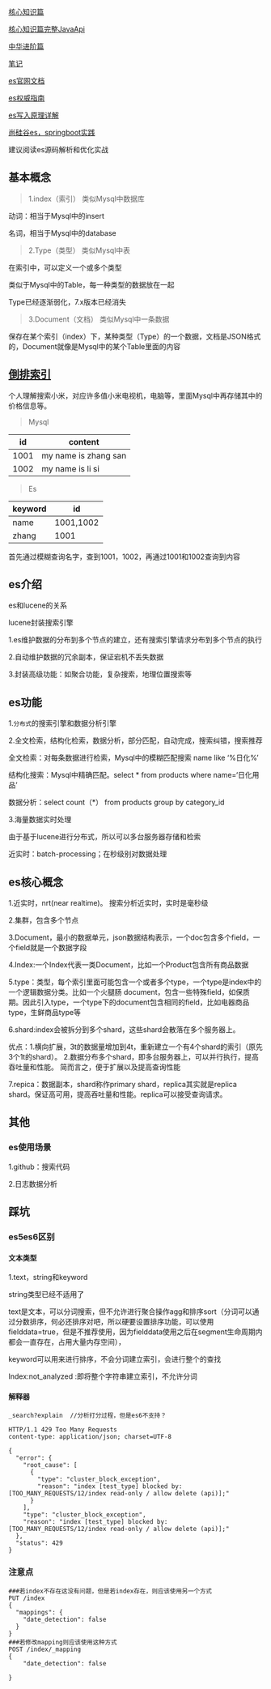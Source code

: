 [核心知识篇](https://www.bilibili.com/video/BV1q4411H78W?from=search&seid=13530847718984283373)

[核心知识篇完整JavaApi](https://www.bilibili.com/video/BV1kE411C7Wn?from=search&seid=4494497556984024766)

[中华进阶篇](https://www.bilibili.com/video/BV1p4411h7gy?from=search&seid=13530847718984283373)

[笔记](https://blog.csdn.net/tototuzuoquan/article/details/75395834)

[es官网文档](https://www.elastic.co/guide/en/elasticsearch/reference/7.x/index.html)

[es权威指南](https://www.elastic.co/guide/cn/elasticsearch/guide/current/index.html)

[es写入原理详解](https://blog.csdn.net/jiaojiao521765146514/article/details/83753215)

[尚硅谷es，springboot实践](https://www.bilibili.com/video/BV1D64y1s7JE?p=42)

建议阅读es源码解析和优化实战

## 	基本概念

> 1.index（索引）   类似Mysql中数据库

动词：相当于Mysql中的insert

名词，相当于Mysql中的database 

> 2.Type（类型）  类似Mysql中表

在索引中，可以定义一个或多个类型

类似于Mysql中的Table，每一种类型的数据放在一起

Type已经逐渐弱化，7.x版本已经消失

> 3.Document（文档）  类似Mysql中一条数据

保存在某个索引（index）下，某种类型（Type）的一个数据，文档是JSON格式的，Document就像是Mysql中的某个Table里面的内容

## [倒排索引](https://www.sohu.com/a/306244095_463994)

个人理解搜索小米，对应许多值小米电视机，电脑等，里面Mysql中再存储其中的价格信息等。

> Mysql

| id   | content              |
| ---- | -------------------- |
| 1001 | my name is zhang san |
| 1002 | my name is li si     |

> Es

| keyword | id        |
| ------- | --------- |
| name    | 1001,1002 |
| zhang   | 1001      |

首先通过模糊查询名字，查到1001，1002，再通过1001和1002查询到内容

## es介绍

es和lucene的关系

lucene封装搜索引擎

1.es维护数据的分布到多个节点的建立，还有搜索引擎请求分布到多个节点的执行

2.自动维护数据的冗余副本，保证宕机不丢失数据

3.封装高级功能：如聚合功能，复杂搜索，地理位置搜索等

## es功能

1.```分布式```的搜索引擎和数据分析引擎

2.全文检索，结构化检索，数据分析，部分匹配，自动完成，搜索纠错，搜索推荐

全文检索：对每条数据进行检索，Mysql中的模糊匹配搜索  name like ‘%日化%’

结构化搜索：Mysql中精确匹配。select * from products where name=‘日化用品’

数据分析：select count（*） from products group by category_id

3.海量数据实时处理

由于基于lucene进行分布式，所以可以多台服务器存储和检索

近实时：batch-processing；在秒级别对数据处理

## es核心概念

1.近实时，nrt(near realtime)。 搜索分析近实时，实时是毫秒级

2.集群，包含多个节点

3.Document，最小的数据单元，json数据结构表示，一个doc包含多个field，一个field就是一个数据字段

4.Index:一个Index代表一类Document，比如一个Product包含所有商品数据

5.type：类型，每个索引里面可能包含一个或者多个type，一个type是index中的一个逻辑数据分类。比如一个火腿肠 document，包含一些特殊field，如保质期。因此引入type，一个type下的document包含相同的field，比如电器商品type，生鲜商品type等

6.shard:index会被拆分到多个shard，这些shard会散落在多个服务器上。

优点：1.横向扩展，3t的数据量增加到4t，重新建立一个有4个shard的索引（原先3个1t的shard）。 2.数据分布多个shard，即多台服务器上，可以并行执行，提高吞吐量和性能。    简而言之，便于扩展以及提高查询性能

7.repica：数据副本，shard称作primary shard，replica其实就是replica shard。保证高可用，提高吞吐量和性能。replica可以接受查询请求。

## 其他

### es使用场景

1.github：搜索代码

2.日志数据分析

## 踩坑

### es5es6区别

#### 文本类型

1.text，string和keyword

string类型已经不适用了

text是文本，可以分词搜索，但不允许进行聚合操作agg和排序sort（分词可以通过分数排序，何必还排序对吧，所以硬要设置排序功能，可以使用fielddata=true，但是不推荐使用，因为fielddata使用之后在segment生命周期内都会一直存在，占用大量内存空间），

keyword可以用来进行排序，不会分词建立索引，会进行整个的查找

Index:not_analyzed :即将整个字符串建立索引，不允许分词

#### 解释器

```
_search?explain  //分析打分过程，但是es6不支持？
```



```
HTTP/1.1 429 Too Many Requests
content-type: application/json; charset=UTF-8

{
  "error": {
    "root_cause": [
      {
        "type": "cluster_block_exception",
        "reason": "index [test_type] blocked by: [TOO_MANY_REQUESTS/12/index read-only / allow delete (api)];"
      }
    ],
    "type": "cluster_block_exception",
    "reason": "index [test_type] blocked by: [TOO_MANY_REQUESTS/12/index read-only / allow delete (api)];"
  },
  "status": 429
}

```

### 注意点

```
###若index不存在这没有问题，但是若index存在，则应该使用另一个方式
PUT /index
{
  "mappings": {
    "date_detection": false
  }
}
###若修改mapping则应该使用这种方式
POST /index/_mapping
{
    "date_detection": false
  
}
```

